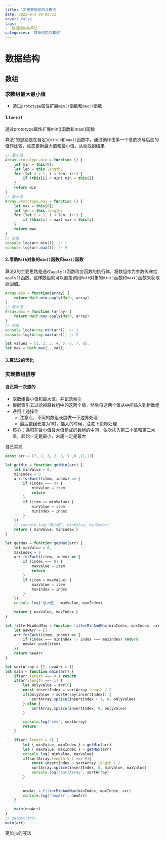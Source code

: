 ```yaml
---
title: '常用数据结构与算法'
date: 2022-9-3 09:03:02
cover: false
tags:
-  数据结构与算法
categories: '数据结构与算法'
---
```




# 数据结构

## 数组

### 求数组最大最小值

- 通过`prototype`属性扩展`min()`函数和`max()`函数

#### 1.`for`+`if`

通过prototype属性扩展min()函数和max()函数

算法1的思路是在自定义`min()`和`max()`函数中，通过循环由第一个值依次与后面的值作比较，动态更新最大值和最小值，从而找到结果

```js
// 最小值
Array.prototype.min = function () {
    let min = this[0];
    let len = this.length;
    for (let i = 1; i < len; i++) {
        if (this[i] < min) min = this[i]
    }
    return min
}
// 最大值
Array.prototype.max = function () {
    let max = this[0];
    let len = this.length;
    for (let i = 1; i < len; i++) {
        if (this[i] > max) max = this[i]
    }
    return max
}
// 结果
console.log(arr.min()); // 1
console.log(arr.max()); // 9

```

#### 2.借助`Math`对象的`min()`函数和`max()`函数

算法2的主要思路是通过`apply()`函数改变函数的执行体，将数组作为参数传递给`apply()`函数。这样数组就可以直接调用`Math`对象的`min()`函数和`max()`函数来获取返回值。

```js
Array.min = function(array) {
    return Math.min.apply(Math, array)
}
// 最大值
Array.max = function (array) {
    return Math.max.apply(Math, array)
}
// 结果
console.log(Array.min(arr)); // 1
console.log(Array.max(arr)); // 9

```



```js
let values = [1, 2, 3, 4, 5, 6, 7, 8]; 
let max = Math.max(...val);
```



#### 3.算法2的优化

### 实现数组排序

#### 自己第一次想的

- 取数组最小值和最大值，并记录索引
- 根据索引去过滤掉原数组中的这两个值，然后将这两个值从中间插入到新数组
- 递归上述操作
  - 注意点，不同的数组长度做一下边界处理
  - 最后数组长度为1时，插入的时候，注意下边界处理
- 核心：递归在最小值最大值组成的数组的中间，依次插入第二小值和第二大值，起始一定是最小，末尾一定是最大

自己实现

```js
const arr = [7, 2, 3, 2, 6, 9 ,0 ,11,11]

let getMin = function getMin(arr) {
    let minValue = 0,
    minIndex = 0
    arr.forEach((item, index) => {
        if (index === 0) {
            minValue = item
            return
        }
        if (item <= minValue) {
            minValue = item
            minIndex = index
        }
    })
    // console.log('最小值', minValue, minIndex)
    return { minValue, minIndex }
}

let getMax = function getMax(arr) {
    let maxValue = 0,
    maxIndex = 0
    arr.forEach((item, index) => {
        if (index === 0) {
            maxValue = item
            return
        }
        if (item > maxValue) {
            maxValue = item
            maxIndex = index
        }
    })
    console.log('最大值', maxValue, maxIndex)

    return { maxValue, maxIndex }
}

let filterMinAndMax = function filterMinAndMax(minIndex, maxIndex, arr) {
    let newArr = []
    arr.forEach((item, index) => {
        if (index === minIndex || index === maxIndex) return
        newArr.push(item)
    })
    return newArr
}

let sortArray = [], newArr = []
let main = function main(arr) {
    if(arr.length === 0 ) return
    if(arr.length === 1) {
        let onlyValue = arr[0]
        const insertIndex = sortArray.length / 2
        if(onlyValue > sortArray[insertIndex]) {
            sortArray.splice(insertIndex + 1, 0, onlyValue)
        } else {
            sortArray.splice(insertIndex, 0, onlyValue)
        }

        console.log('res', sortArray)
        return
    }

    if(arr.length > 1) {
        let { minValue, minIndex } = getMin(arr)
        let { maxValue, maxIndex } = getMax(arr)
        console.log( minValue, maxValue)
        if(sortArray.length % 2 === 0){
            const insertIndex = sortArray.length / 2
            sortArray.splice(insertIndex, 0, minValue, maxValue)
            console.log('sortArray', sortArray)
        }
    
    
        newArr = filterMinAndMax(minIndex, maxIndex, arr)
        console.log('newArr', newArr)
    }

    main(newArr)
}
// getMax(arr)
main(arr)

```

更加`js`的写法

```js
```

